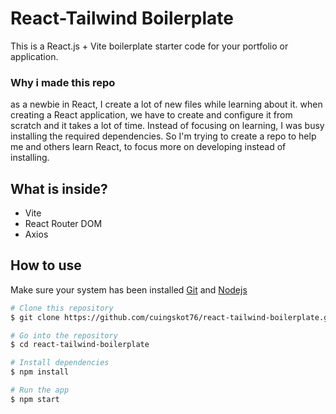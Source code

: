 # React-Tailwind Boilerplate
This is a React.js + Vite boilerplate starter code for your portfolio or application. 

### Why i made this repo
as a newbie in React, I create a lot of new files while learning about it. when creating a React application, we have to create and configure it from scratch and it takes a lot of time. Instead of focusing on learning, I was busy installing the required dependencies.
So I'm trying to create a repo to help me and others learn React, to focus more on developing instead of installing.

## What is inside?<br>
- Vite
- React Router DOM
- Axios

## How to use
Make sure your system has been installed [Git](https://git-scm.com/) and [Nodejs](https://nodejs.org/en/)

````bash
# Clone this repository
$ git clone https://github.com/cuingskot76/react-tailwind-boilerplate.git
````

````bash
# Go into the repository
$ cd react-tailwind-boilerplate
````

````bash
# Install dependencies
$ npm install
````

````bash
# Run the app
$ npm start
````
